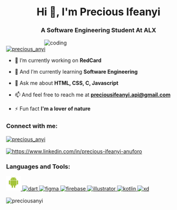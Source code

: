<h1 align="center">Hi 👋, I'm Precious Ifeanyi</h1>

<h3 align="center">A Software Engineering Student At ALX</h3>

<img align="right" width="400" alt="coding" src="https://img.freepik.com/premium-photo/portrait-successful-programmer-game-developer-coder-guy-uses-computer-laptop-work-game-design-hacker-boy-generative-ai-cyber-gamer_117038-7605.jpg">

<p align="left"> <a href="https://twitter.com/precious_anyi" target="blank"><img src="https://img.shields.io/twitter/follow/precious_anyi?logo=twitter&style=for-the-badge" alt="precious_anyi" /></a> </p>

- 🔭 I’m currently working on **RedCard**

- 🌱 And I’m currently learning **Software Engineering**

- 💬 Ask me about **HTML, CSS, C, Javascript**

- 📫 And feel free to reach me at **preciousifeanyi.api@gmail.com**

- ⚡ Fun fact **I'm a lover of nature**

<h3 align="left">Connect with me:</h3>

<p align="left">

<a href="https://twitter.com/precious_anyi" target="blank"><img align="center" src="https://raw.githubusercontent.com/rahuldkjain/github-profile-readme-generator/master/src/images/icons/Social/twitter.svg" alt="precious_anyi" height="30" width="40" /></a>

<a href="https://linkedin.com/in/https://www.linkedin.com/in/precious-ifeanyi-anuforo" target="blank"><img align="center" src="https://raw.githubusercontent.com/rahuldkjain/github-profile-readme-generator/master/src/images/icons/Social/linked-in-alt.svg" alt="https://www.linkedin.com/in/precious-ifeanyi-anuforo" height="30" width="40" /></a>

</p>

<h3 align="left">Languages and Tools:</h3>

<p align="left"> <a href="https://developer.android.com" target="_blank" rel="noreferrer"> <img src="https://raw.githubusercontent.com/devicons/devicon/master/icons/android/android-original-wordmark.svg" alt="android" width="40" height="40"/> </a> <a href="https://dart.dev" target="_blank" rel="noreferrer"> <img src="https://www.vectorlogo.zone/logos/dartlang/dartlang-icon.svg" alt="dart" width="40" height="40"/> </a> <a href="https://www.figma.com/" target="_blank" rel="noreferrer"> <img src="https://www.vectorlogo.zone/logos/figma/figma-icon.svg" alt="figma" width="40" height="40"/> </a> <a href="https://firebase.google.com/" target="_blank" rel="noreferrer"> <img src="https://www.vectorlogo.zone/logos/firebase/firebase-icon.svg" alt="firebase" width="40" height="40"/> </a> <a href="https://www.adobe.com/in/products/illustrator.html" target="_blank" rel="noreferrer"> <img src="https://www.vectorlogo.zone/logos/adobe_illustrator/adobe_illustrator-icon.svg" alt="illustrator" width="40" height="40"/> </a> <a href="https://kotlinlang.org" target="_blank" rel="noreferrer"> <img src="https://www.vectorlogo.zone/logos/kotlinlang/kotlinlang-icon.svg" alt="kotlin" width="40" height="40"/> </a> <a href="https://www.adobe.com/products/xd.html" target="_blank" rel="noreferrer"> <img src="https://cdn.worldvectorlogo.com/logos/adobe-xd.svg" alt="xd" width="40" height="40"/> </a> </p>

<p><img align="center" src="https://github-readme-stats.vercel.app/api/top-langs?username=preciousanyi&show_icons=true&locale=en&layout=compact" alt="preciousanyi" /></p>
